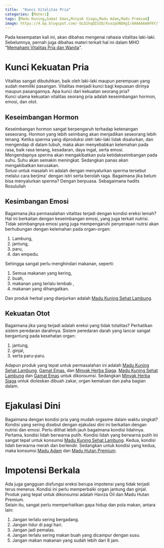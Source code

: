 ```yaml
---
title:  "Kunci Vitalitas Pria"
categories: [Materi]
tags: [Madu Kuning,Gamat Emas,Minyak Siaga,Madu Adam,Madu Premium]
image: https://4.bp.blogspot.com/-bLQ1hqQISIQ/XvazpUNDAgI/AAAAAAAAFKY/ffkBuuPf8-o1w3Ao6c6VrYlf5t-AKI9LACPcBGAsYHg/s1600/202006-mho-vitalitas-pria.png
---
```


<div>Pada kesempatan kali ini, akan dibahas mengenai rahasia vitalitas laki-laki. Sebelumnya, pernah juga dibahas materi terkait hal ini dalam MHO "<a href="/materi/memahami-vitalitas-pria-dan-wanita" title="Memahami Vitalitas Pria dan Wanita">Memahami Vitalitas Pria dan Wanita</a>".</div>

<h1>Kunci Kekuatan Pria</h1>

<div>Vitalitas sangat dibutuhkan, baik oleh laki-laki maupun perempuan yang sudah memiliki pasangan. Vitalitas menjadi kunci bagi kepuasan dirinya maupun pasangannya. Apa kunci dari kekuatan seorang pria?</div>

<div>Kunci utama kekuatan vitalitas seorang pria adalah keseimbangan hormon, emosi, dan otot.</div>

<h2>Keseimbangan Hormon</h2>

<div>Keseimbangan hormon sangat berpengaruh terhadap ketenangan seseorang. Hormon yang lebih seimbang akan menjadikan seseorang lebih tenang. Ketika sperma yang diproduksi oleh laki-laki tidak disalurkan, dan mengendap di dalam tubuh, maka akan menyebabkan kelemahan pada rasa, baik rasa tenang, kesadaran, daya ingat, serta emosi.</div>

<div>Mengendapnya sperma akan mengakibatkan pula ketidakseimbangan pada suhu. Suhu akan semakin meningkat. Sedangkan panas akan mengakibatkan kerusakan.</div>

<div>Solusi untuk masalah ini adalah dengan menyalurkan sperma tersebut melalui cara berjima' dengan istri serta berolah raga. Bagaimana jika belum bisa menyalurkan sperma? Dengan berpuasa. Sebagaimana hadits Rosulullah</div>

<h2>Kesimbangan Emosi</h2>

<div>Bagaimana jika permasalahan vitalitas terjadi dengan kondisi ereksi lemah? Hal ini berkaitan dengan keseimbangan emosi, yang juga terkait nutrisi. Tidak seimbangnya emosi yang juga mempengaruhi penyerapan nutrsi akan berhubungan dengan kelemahan pada organ-organ:</div>

<ol>
    <li>Lambung,</li>
    <li>jantung,</li>
    <li>paru,</li>
    <li>dan empedu.</li></ol>

<div>Sehingga sangat perlu menghindari makanan, seperti:</div>

<ol><li>Semua makanan yang kering,</li>
<li>buah,</li>
<li>makanan yang terlalu lembab ,</li>
<li>makanan yang dihangatkan.</li></ol>

<div>Dan produk herbal yang dianjurkan adalah <a href="/produk/madu-kuning-sehat-lambung" title="Madu Kuning Sehat Lambung">Madu Kuning Sehat Lambung</a>.</div>

<h2>Kekuatan Otot</h2>

<div>Bagaimana jika yang terjadi adalah ereksi yang tidak totalitas? Perhatikan sistem peredaran darahnya. Sistem peredaran darah yang lancar sangat bergantung pada kesehatan organ:</div>

<ol><li>jantung,</li>
<li>ginjal,</li>
<li>serta paru-paru.</li></ol>

<div>Adapun produk yang tepat untuk permasalahan ini adalah <a href="/produk/madu-kuning-sehat-lambung" title="Madu Kuning Sehat Lambung">Madu Kuning Sehat Lambung</a>, <a href="/produk/kapsul-gamat" title="Gamat Emas">Gamat Emas</a>, dan <a href="/produk/minyak-siaga-premium" title="Minyak Herbal Siaga Pasutri">Minyak Herba Siaga</a>. <a href="/produk/madu-kuning-sehat-lambung" title="Madu Kuning Sehat Lambung">Madu Kuning Sehat Lambung</a> dan <a href="/produk/kapsul-gamat" title="Gamat Emas">Gamat Emas</a> untuk dikonsumsi. Sedangkan <a href="/produk/minyak-siaga-premium" title="Minyak Herbal Siaga Pasutri">Minyak Herba Siaga</a> untuk dioleskan dibuah zakar, organ kemaluan dan paha bagian dalam.</div>

<h1>Ejakulasi Dini</h1>

<div>Bagaimana dengan kondisi pria yang mudah orgasme dalam waktu singkat? Kondisi yang sering disebut dengan ejakulasi dini ini berkaitan dengan nutrisi dan emosi. Perlu dilihat lebih jauh bagaimana kondisi lidahnya.</div>

<div>Pertama, kondisi lidah berwarna putih. Kondisi lidah yang berwarna putih ini sangat tepat untuk konsumsi <a href="/produk/madu-kuning-sehat-lambung" title="Madu Kuning Sehat Lambung">Madu Kuning Sehat Lambung</a>. Kedua, kondisi lidah berwarna merah dan berlendir. Sedangkan untuk kondisi yang kedua, maka konsumsi <a href="/produk/madu-adam" title="Madu Adam">Madu Adam</a> dan <a href="/produk/madu-hutan-premium" title="Madu Hutan Premium">Madu Hutan Premium</a>.</div>

<h1>Impotensi Berkala</h1>

<div>Ada juga gangguan disfungsi ereksi berupa impotensi yang tidak terjadi terus menerus. Kondisi ini perlu memperbaiki organ jantung dan ginjal. Produk yang tepat untuk dikonsumsi adalah Haviza Oil dan Madu Hutan Premium.</div>

<div>Selain itu, sangat perlu memperhatikan gaya hidup dan pola makan, antara lain:</div>

<ol><li>Jangan terlalu sering bergadang.</li>
<li>Jangan tidur di pagi hari.</li>
<li>Jangan jadi pemalas.</li>
<li>Jangan terlalu sering makan buah yang dicampur dengan susu.</li>
<li>Jangan makan makanan yang sudah lebih dari 8 jam.</li></ol>